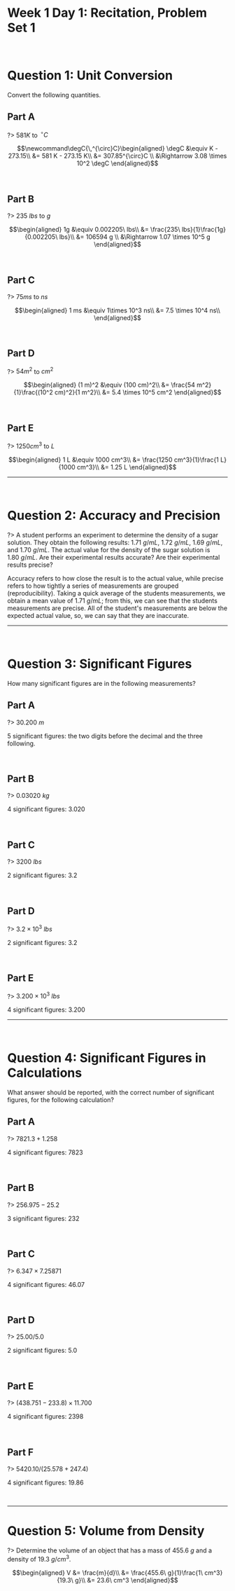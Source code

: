 # Week 1 Day 1: Recitation, Problem Set 1

<br />

# Question 1: Unit Conversion

Convert the following quantities.

## Part A

?> $581 K$ to $\newcommand\degC{\,^{\circ}C}\degC$

$$\newcommand\degC{\,^{\circ}C}\begin{aligned}
\degC &\equiv K - 273.15\\
&= 581 K - 273.15 K\\
&= 307.85^{\circ}C \\
&\Rightarrow 3.08 \times 10^2  \degC
\end{aligned}$$

<br />

## Part B

?> $235\ lbs$ to $g$

$$\begin{aligned}
1g &\equiv 0.002205\ lbs\\
&= \frac{235\ lbs}{1}\frac{1g}{0.002205\ lbs}\\
&= 106594 g \\
&\Rightarrow 1.07 \times 10^5 g
\end{aligned}$$

<br />

## Part C

?> $75 ms$ to $ns$

$$\begin{aligned}
1 ms &\equiv 1\times 10^3 ns\\
&= 7.5 \times 10^4 ns\\
\end{aligned}$$

<br />

## Part D

?> $54 m^2$ to $cm^2$

$$\begin{aligned}
(1 m)^2 &\equiv (100 cm)^2\\
&= \frac{54 m^2}{1}\frac{(10^2 cm)^2}{1 m^2}\\
&= 5.4 \times 10^5 cm^2
\end{aligned}$$

<br />

## Part E

?> $1250 cm^3$ to $L$

$$\begin{aligned}
1 L &\equiv 1000 cm^3\\
&= \frac{1250 cm^3}{1}\frac{1 L}{1000 cm^3}\\
&= 1.25 L
\end{aligned}$$

<hr>

<br />

# Question 2: Accuracy and Precision

?> A student performs an experiment to determine the density of a sugar solution. They obtain the following results: $1.71\ g/mL$, $1.72 \ g/mL$, $1.69\ g/mL$, and $1.70\ g/mL$. The actual value for the density of the sugar solution is $1.80\ g/mL$. Are their experimental results accurate? Are their experimental results precise?

Accuracy refers to how close the result is to the actual value, while precise refers to how tightly a series of measurements are grouped (reproducibility). Taking a quick average of the students measurements, we obtain a mean value of $1.71\ g/mL$; from this, we can see that the students measurements are precise. All of the student's measurements are below the expected actual value, so, we can say that they are inaccurate.

<hr>

<br />

# Question 3: Significant Figures

How many significant figures are in the following measurements?

## Part A

?> $30.200\ m$

$5$ significant figures: the two digits before the decimal and the three following.

<br />

## Part B

?> $0.03020\ kg$

$4$ significant figures: $3.020$

<br />


## Part C

?> $3200\ lbs$

$2$ significant figures: $3.2$

<br />

## Part D

?> $3.2\times 10^3\ lbs$

$2$ significant figures: $3.2$

<br />

## Part E

?> $3.200 \times 10^3\ lbs$

$4$ significant figures: $3.200$

<hr>

<br />

# Question 4: Significant Figures in Calculations

What answer should be reported, with the correct number of significant figures, for the following calculation?

## Part A

?> $7821.3+1.258$

$4$ significant figures: $7823$

<br />

## Part B

?> $256.975-25.2$

$3$ significant figures: $232$

<br />

## Part C

?> $6.347\times 7.25871$

$4$ significant figures: $46.07$

<br />

## Part D

?> $25.00/5.0$

$2$ significant figures: $5.0$

<br />

## Part E

?> $(438.751-233.8)\times 11.700$

$4$ significant figures: $2398$

<br />

## Part F

?> $5420.10/(25.578+247.4)$

$4$ significant figures: $19.86$

<br />

<hr>

# Question 5: Volume from Density

?> Determine the volume of an object that has a mass of $455.6\ g$ and a density of $19.3\ g/cm^3$.

$$\begin{aligned}
V &= \frac{m}{d}\\
&= \frac{455.6\ g}{1}\frac{1\ cm^3}{19.3\ g}\\
&= 23.6\ cm^3
\end{aligned}$$
